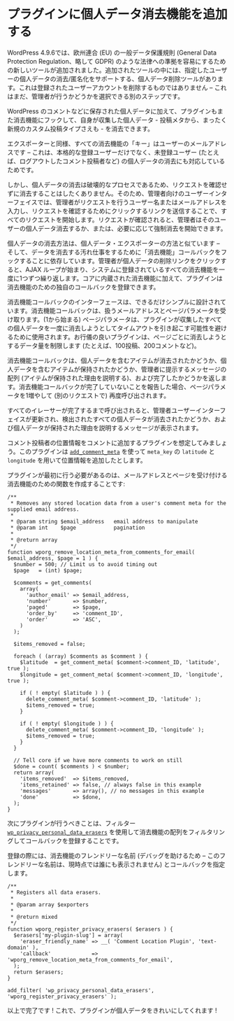 <!--
# Adding the Personal Data Eraser to Your Plugin
-->

# プラグインに個人データ消去機能を追加する

<!--
In WordPress 4.9.6, new tools were added to make compliance easier with laws like the European Union's General Data Protection Regulation, or GDPR for short. Among the tools added is a Personal Data Removal tool which supports erasing/anonymizing personal data for a given user. It does NOT delete registered user accounts – that is still a separate step the admin can choose whether or not to do.
-->

WordPress 4.9.6では、欧州連合 (EU) の一般データ保護規則 (General Data Protection Regulation、略して GDPR) のような法律への準拠を容易にするための新しいツールが追加されました。追加されたツールの中には、指定したユーザーの個人データの消去/匿名化をサポートする、個人データ削除ツールがあります。これは登録されたユーザーアカウントを削除するものではありません – これはまだ、管理者が行うかどうかを選択できる別のステップです。

<!--
In addition to the personal data stored in things like WordPress comments, plugins can also hook into the eraser feature to erase the personal data they collect, whether it be in something like postmeta or even an entirely new Custom Post Type (CPT).
-->

WordPress のコメントなどに保存された個人データに加えて、プラグインもまた消去機能にフックして、自身が収集した個人データ - 投稿メタから、まったく新規のカスタム投稿タイプさえも - を消去できます。

<!--
Like the exporters, the "key" for all the erasers is the user's email address – this was chosen because it supports erasing personal data for both full-fledged registered users and also unregistered users (e.g. like a logged out commenter).
-->

エクスポーターと同様、すべての消去機能の「キー」はユーザーのメールアドレスです – これは、本格的な登録ユーザーだけでなく、未登録ユーザー (たとえば、ログアウトしたコメント投稿者など) の個人データの消去にも対応しているためです。

<!--
However, since performing a personal data erase is a destructive process, we don't want to just do it without confirming the request, so the admin-facing user interface starts all requests by having the admin enter the username or email address making the request and then sends then a link to click to confirm their request. Once a request has been confirmed, the admin can kick off personal data erasure for the user, or force one if the need arises.
-->

しかし、個人データの消去は破壊的なプロセスであるため、リクエストを確認せずに消去することはしたくありません。そのため、管理者向けのユーザーインターフェイスでは、管理者がリクエストを行うユーザー名またはメールアドレスを入力し、リクエストを確認するためにクリックするリンクを送信することで、すべてのリクエストを開始します。リクエストが確認されると、管理者はそのユーザーの個人データ消去するか、または、必要に応じて強制消去を開始できます。

<!--
The way the personal data export is erased is similar to how the personal data exporters – and relies on hooking "eraser" callbacks to do the dirty work of erasing the data. When the admin clicks on the remove personal data link, an AJAX loop begins that iterates over all the erasers registered in the system, one at a time. In addition to erasers built into core, plugins can register their own eraser callbacks.
-->

個人データの消去方法は、個人データ・エクスポーターの方法と似ています – そして、データを消去する汚れ仕事をするために「消去機能」コールバックをフックすることに依存しています。管理者が個人データの削除リンクをクリックすると、AJAX ループが始まり、システムに登録されているすべての消去機能を一度に1つずつ繰り返します。コアに内蔵された消去機能に加えて、プラグインは消去機能のための独自のコールバックを登録できます。

<!--
The eraser callback interface is designed to be as simple as possible. An eraser callback receives the email address we are working with, and a page parameter as well. The page parameter (which starts at 1) is used to avoid plugins potentially causing timeouts by attempting to erase all the personal data they've collected at once. A well behaved plugin will limit the amount of data it attempts to erase per page (e.g. 100 posts, 200 comments, etc.)
-->

消去機能コールバックのインターフェースは、できるだけシンプルに設計されています。消去機能コールバックは、扱うメールアドレスとページパラメータを受け取ります。(1から始まる) ページパラメータは、プラグインが収集したすべての個人データを一度に消去しようとしてタイムアウトを引き起こす可能性を避けるために使用されます。お行儀の良いプラグインは、ページごとに消去しようとするデータ量を制限します (たとえば、100投稿、200コメントなど)。

<!--
The eraser callback replies whether items containing personal data were erased, whether any items containing personal data were retained, an array of messages to present to the admin (explaining why items that were retained were retained) and whether it is done or not. If an eraser callback reports that it is not done, it will be called again (in a separate request) with the page parameter incremented by 1.
-->

消去機能コールバックは、個人データを含むアイテムが消去されたかどうか、個人データを含むアイテムが保持されたかどうか、管理者に提示するメッセージの配列 (アイテムが保持された理由を説明する)、および完了したかどうかを返します。消去機能コールバックが完了していないことを報告した場合、ページパラメータを1増やして (別のリクエストで) 再度呼び出されます。

<!--
When all the exporters have been called to completion, the admin user interface is updated to show whether or not all personal data found was erased, and any messages explaining why personal data was retained.
-->

すべてのイレーサーが完了するまで呼び出されると、管理者ユーザーインターフェイスが更新され、検出されたすべての個人データが消去されたかどうか、および個人データが保持された理由を説明するメッセージが表示されます。

<!--
Let's work on a hypothetical plugin which adds commenter location data to comments. Let's assume the plugin has used [`add_comment_meta`](https://developer.wordpress.org/reference/functions/add_comment_meta/) to add location data using `meta_key`'s of `latitude` and `longitude`.
-->

コメント投稿者の位置情報をコメントに追加するプラグインを想定してみましょう。このプラグインは [`add_comment_meta`](https://developer.wordpress.org/reference/functions/add_comment_meta/) を使って `meta_key` の `latitude` と `longitude` を用いて位置情報を追加したとします。

<!--
The first thing the plugin needs to do is to create an eraser function that accepts an email address and a page, e.g.:
-->

プラグインが最初に行う必要があるのは、メールアドレスとページを受け付ける消去機能のための関数を作成することです:

```
/**
 * Removes any stored location data from a user's comment meta for the supplied email address.
 *
 * @param string $email_address   email address to manipulate
 * @param int    $page            pagination
 *
 * @return array
 */
function wporg_remove_location_meta_from_comments_for_email( $email_address, $page = 1 ) {
  $number = 500; // Limit us to avoid timing out
  $page   = (int) $page;

  $comments = get_comments(
    array(
      'author_email' => $email_address,
      'number'       => $number,
      'paged'        => $page,
      'order_by'     => 'comment_ID',
      'order'        => 'ASC',
    )
  );

  $items_removed = false;

  foreach ( (array) $comments as $comment ) {
    $latitude  = get_comment_meta( $comment->comment_ID, 'latitude', true );
    $longitude = get_comment_meta( $comment->comment_ID, 'longitude', true );

    if ( ! empty( $latitude ) ) {
      delete_comment_meta( $comment->comment_ID, 'latitude' );
      $items_removed = true;
    }

    if ( ! empty( $longitude ) ) {
      delete_comment_meta( $comment->comment_ID, 'longitude' );
      $items_removed = true;
    }
  }

  // Tell core if we have more comments to work on still
  $done = count( $comments ) < $number;
  return array(
    'items_removed'  => $items_removed,
    'items_retained' => false, // always false in this example
    'messages'       => array(), // no messages in this example
    'done'           => $done,
  );
}
```

<!--
The next thing the plugin needs to do is to register the callback by filtering the eraser array using the [`wp_privacy_personal_data_erasers`](https://developer.wordpress.org/reference/hooks/wp_privacy_personal_data_erasers/) filter.
-->

次にプラグインが行うべきことは、フィルター [`wp_privacy_personal_data_erasers`](https://developer.wordpress.org/reference/hooks/wp_privacy_personal_data_erasers/) を使用して消去機能の配列をフィルタリングしてコールバックを登録することです。

<!--
When registering you provide a friendly name for the eraser (to aid in debugging – this friendly name is not shown to anyone at this time) and the callback, e.g.
-->

登録の際には、消去機能のフレンドリーな名前 (デバッグを助けるため – このフレンドリーな名前は、現時点では誰にも表示されません) とコールバックを指定します。

```
/**
 * Registers all data erasers.
 *
 * @param array $exporters
 *
 * @return mixed
 */
function wporg_register_privacy_erasers( $erasers ) {
  $erasers['my-plugin-slug'] = array(
    'eraser_friendly_name' => __( 'Comment Location Plugin', 'text-domain' ),
    'callback'             => 'wporg_remove_location_meta_from_comments_for_email',
  );
  return $erasers;
}

add_filter( 'wp_privacy_personal_data_erasers', 'wporg_register_privacy_erasers' );
```

<!--
And that's all there is to it! Your plugin will now clean up its personal data!
-->

以上で完了です ! これで、プラグインが個人データをきれいにしてくれます !

